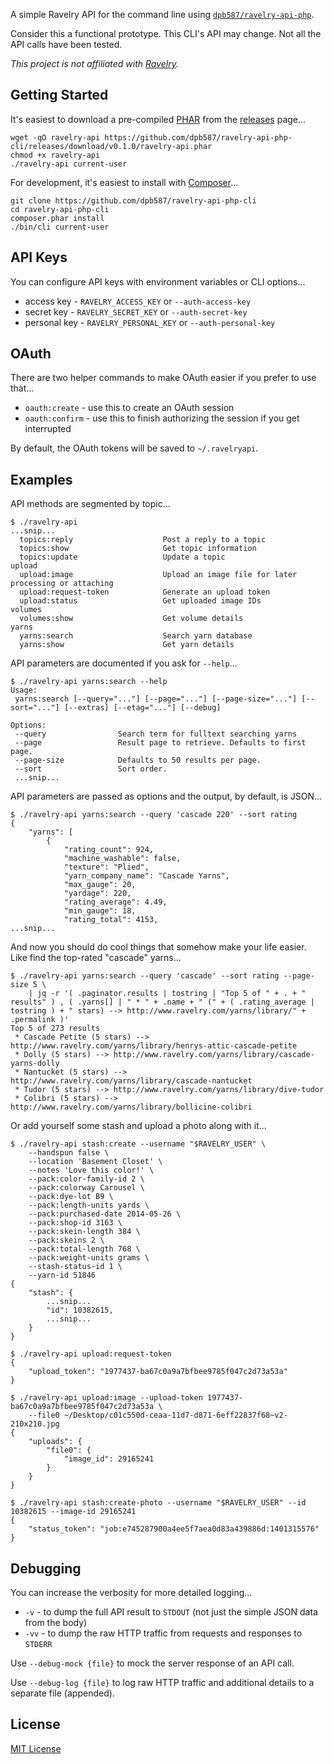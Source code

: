 A simple Ravelry API for the command line using [`dpb587/ravelry-api-php`](https://github.com/dpb587/ravelry-api-php).

Consider this a functional prototype. This CLI's API may change. Not all the API calls have been tested.

*This project is not affiliated with [Ravelry](http://www.ravelry.com/).*


## Getting Started

It's easiest to download a pre-compiled [PHAR](http://php.net/phar) from the [releases](https://github.com/dpb587/ravelry-api-php-cli/releases) page...

    wget -qO ravelry-api https://github.com/dpb587/ravelry-api-php-cli/releases/download/v0.1.0/ravelry-api.phar
    chmod +x ravelry-api
    ./ravelry-api current-user

For development, it's easiest to install with [Composer](https://getcomposer.org/)...

    git clone https://github.com/dpb587/ravelry-api-php-cli
    cd ravelry-api-php-cli
    composer.phar install
    ./bin/cli current-user


## API Keys

You can configure API keys with environment variables or CLI options...

 * access key - `RAVELRY_ACCESS_KEY` or `--auth-access-key`
 * secret key - `RAVELRY_SECRET_KEY` or `--auth-secret-key`
 * personal key - `RAVELRY_PERSONAL_KEY` or `--auth-personal-key`


## OAuth

There are two helper commands to make OAuth easier if you prefer to use that...

 * `oauth:create` - use this to create an OAuth session
 * `oauth:confirm` - use this to finish authorizing the session if you get interrupted

By default, the OAuth tokens will be saved to `~/.ravelryapi`.


## Examples

API methods are segmented by topic...

    $ ./ravelry-api
    ...snip...
      topics:reply                    Post a reply to a topic
      topics:show                     Get topic information
      topics:update                   Update a topic
    upload
      upload:image                    Upload an image file for later processing or attaching
      upload:request-token            Generate an upload token
      upload:status                   Get uploaded image IDs
    volumes
      volumes:show                    Get volume details
    yarns
      yarns:search                    Search yarn database
      yarns:show                      Get yarn details

API parameters are documented if you ask for `--help`...

    $ ./ravelry-api yarns:search --help
    Usage:
     yarns:search [--query="..."] [--page="..."] [--page-size="..."] [--sort="..."] [--extras] [--etag="..."] [--debug]

    Options:
     --query                Search term for fulltext searching yarns
     --page                 Result page to retrieve. Defaults to first page.
     --page-size            Defaults to 50 results per page.
     --sort                 Sort order.
     ...snip...

API parameters are passed as options and the output, by default, is JSON...

    $ ./ravelry-api yarns:search --query 'cascade 220' --sort rating
    {
        "yarns": [
            {
                "rating_count": 924,
                "machine_washable": false,
                "texture": "Plied",
                "yarn_company_name": "Cascade Yarns",
                "max_gauge": 20,
                "yardage": 220,
                "rating_average": 4.49,
                "min_gauge": 18,
                "rating_total": 4153,
    ...snip...

And now you should do cool things that somehow make your life easier. Like find the top-rated "cascade" yarns...

    $ ./ravelry-api yarns:search --query 'cascade' --sort rating --page-size 5 \
        | jq -r '( .paginator.results | tostring | "Top 5 of " + . + " results" ) , ( .yarns[] | " * " + .name + " (" + ( .rating_average | tostring ) + " stars) --> http://www.ravelry.com/yarns/library/" + .permalink )'
    Top 5 of 273 results
     * Cascade Petite (5 stars) --> http://www.ravelry.com/yarns/library/henrys-attic-cascade-petite
     * Dolly (5 stars) --> http://www.ravelry.com/yarns/library/cascade-yarns-dolly
     * Nantucket (5 stars) --> http://www.ravelry.com/yarns/library/cascade-nantucket
     * Tudor (5 stars) --> http://www.ravelry.com/yarns/library/dive-tudor
     * Colibri (5 stars) --> http://www.ravelry.com/yarns/library/bollicine-colibri

Or add yourself some stash and upload a photo along with it...

    $ ./ravelry-api stash:create --username "$RAVELRY_USER" \
        --handspun false \
        --location 'Basement Closet' \
        --notes 'Love this color!' \
        --pack:color-family-id 2 \
        --pack:colorway Carousel \
        --pack:dye-lot B9 \
        --pack:length-units yards \
        --pack:purchased-date 2014-05-26 \
        --pack:shop-id 3163 \
        --pack:skein-length 384 \
        --pack:skeins 2 \
        --pack:total-length 768 \
        --pack:weight-units grams \
        --stash-status-id 1 \
        --yarn-id 51846
    {
        "stash": {
            ...snip...
            "id": 10382615,
            ...snip...
        }
    }

    $ ./ravelry-api upload:request-token
    {
        "upload_token": "1977437-ba67c0a9a7bfbee9785f047c2d73a53a"
    }

    $ ./ravelry-api upload:image --upload-token 1977437-ba67c0a9a7bfbee9785f047c2d73a53a \
        --file0 ~/Desktop/c01c550d-ceaa-11d7-d871-6eff22837f68~v2-210x210.jpg
    {
        "uploads": {
            "file0": {
                "image_id": 29165241
            }
        }
    }

    $ ./ravelry-api stash:create-photo --username "$RAVELRY_USER" --id 10382615 --image-id 29165241
    {
        "status_token": "job:e745287900a4ee5f7aea0d83a439886d:1401315576"
    }


## Debugging

You can increase the verbosity for more detailed logging...

 * `-v` - to dump the full API result to `STDOUT` (not just the simple JSON data from the body)
 * `-vv` - to dump the raw HTTP traffic from requests and responses to `STDERR`

Use `--debug-mock {file}` to mock the server response of an API call.

Use `--debug-log {file}` to log raw HTTP traffic and additional details to a separate file (appended).


## License

[MIT License](./LICENSE)
